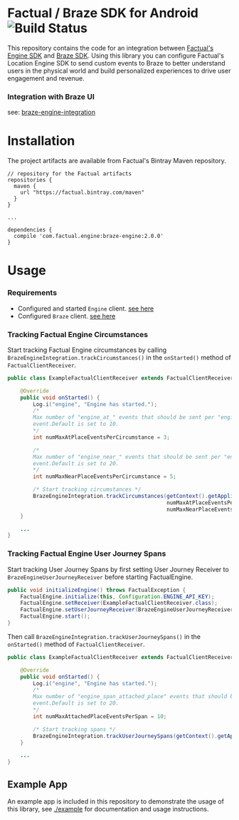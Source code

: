# Factual / Braze SDK for Android ![Build Status](https://app.bitrise.io/app/f001791884e47358/status.svg?token=zill-aMMVVaFzOKXBor3Ow)

This repository contains the code for an integration between [Factual's Engine SDK](https://www.factual.com/products/engine/) and [Braze SDK](https://www.braze.com/). Using this library you can configure Factual's Location Engine SDK to send custom events to Braze to better understand users in the physical world and build personalized experiences to drive user engagement and revenue.

### Integration with Braze UI

see: [braze-engine-integration](https://github.com/Factual/braze-engine-integration)

# Installation

The project artifacts are available from Factual's Bintray Maven repository.

```
// repository for the Factual artifacts
repositories {
  maven {
    url "https://factual.bintray.com/maven"
  }
}

...

dependencies {
  compile 'com.factual.engine:braze-engine:2.0.0'
}
```

# Usage

### Requirements

* Configured and started `Engine` client. [see here](http://developer.factual.com/engine/android/)
* Configured `Braze` client. [see here](https://www.braze.com/documentation/iOS/#initial-sdk-setup)

### Tracking Factual Engine Circumstances

Start tracking Factual Engine circumstances by calling `BrazeEngineIntegration.trackCircumstances()` in the `onStarted()` method of `FactualClientReceiver`.

```java
public class ExampleFactualClientReceiver extends FactualClientReceiver {

    @Override
    public void onStarted() {
        Log.i("engine", "Engine has started.");
        /*
        Max number of "engine_at_" events that should be sent per "engine_" + CIRCUMSTANCE_NAME
        event.Default is set to 10.
        */
        int numMaxAtPlaceEventsPerCircumstance = 3;

        /*
        Max number of "engine_near_" events that should be sent per "engine_" + CIRCUMSTANCE_NAME
        event.Default is set to 20.
        */
        int numMaxNearPlaceEventsPerCircumstance = 5;

        /* Start tracking circumstances */
        BrazeEngineIntegration.trackCircumstances(getContext().getApplicationContext(),
                                                  numMaxAtPlaceEventsPerCircumstance,
                                                  numMaxNearPlaceEventsPerCircumstance);
    }

    ...
}
```

### Tracking Factual Engine User Journey Spans
Start tracking User Journey Spans by first setting User Journey Receiver to `BrazeEngineUserJourneyReceiver` before starting FactualEngine.
```java
public void initializeEngine() throws FactualException {
    FactualEngine.initialize(this, Configuration.ENGINE_API_KEY);
    FactualEngine.setReceiver(ExampleFactualClientReceiver.class);
    FactualEngine.setUserJourneyReceiver(BrazeEngineUserJourneyReceiver.class);
    FactualEngine.start();
}
```

Then call `BrazeEngineIntegration.trackUserJourneySpans()` in the `onStarted()` method of `FactualClientReceiver`.

```java
public class ExampleFactualClientReceiver extends FactualClientReceiver {

    @Override
    public void onStarted() {
        Log.i("engine", "Engine has started.");
        /*
        Max number of "engine_span_attached_place" events that should be sent per "engine_span_occurred"
        event.Default is set to 20.
        */
        int numMaxAttachedPlaceEventsPerSpan = 10;

        /* Start tracking spans */
        BrazeEngineIntegration.trackUserJourneySpans(getContext().getApplicationContext(), numMaxAttachedPlaceEventsPerSpan);
    }

    ...
}
```

## Example App

An example app is included in this repository to demonstrate the usage of this library, see [./example](./example) for documentation and usage instructions.
